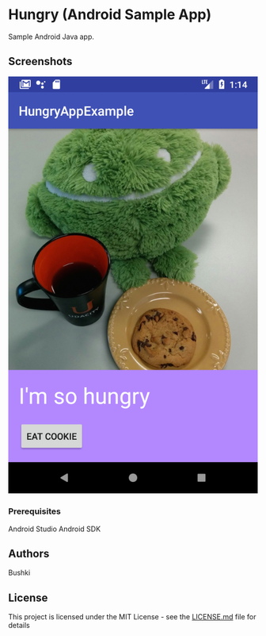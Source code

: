 # Hungry (Android Sample App)

Sample Android Java app.

## Screenshots

<img src="https://github.com/bushki/hungry/blob/master/screenshots/Before.png?raw=false" width:192px height:320px/>


### Prerequisites

Android Studio
Android SDK

## Authors

Bushki

## License

This project is licensed under the MIT License - see the [LICENSE.md](LICENSE.md) file for details


